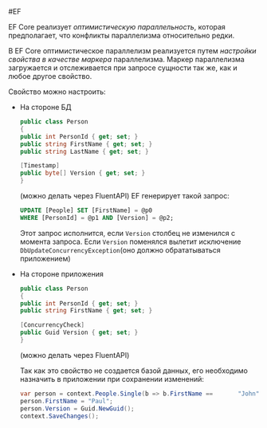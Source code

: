 #EF 

EF Core реализует _оптимистическую параллельность_, которая предполагает, что конфликты параллелизма относительно редки.

В EF Core оптимистическое параллелизм реализуется путем _настройки свойства в качестве маркера_ параллелизма. Маркер параллелизма загружается и отслеживается при запросе сущности так же, как и любое другое свойство.

Свойство можно настроить:
- На стороне БД
	```C#
	public class Person
	{
    public int PersonId { get; set; }
    public string FirstName { get; set; }
    public string LastName { get; set; }

    [Timestamp]
    public byte[] Version { get; set; }
	}
	```
	(можно делать через FluentAPI)
	EF генерирует такой запрос:
	```SQL
	UPDATE [People] SET [FirstName] = @p0
	WHERE [PersonId] = @p1 AND [Version] = @p2;
	```
	Этот запрос исполнится, если `Version` столбец не изменился с момента запроса.
	 Если `Version` поменялся вылетит исключение `DbUpdateConcurrencyException`(оно должно обрататываться приложением)
- На стороне приложения
	```C#
	public class Person
	{
    public int PersonId { get; set; }
    public string FirstName { get; set; }

    [ConcurrencyCheck]
    public Guid Version { get; set; }
	}
	```
	(можно делать через FluentAPI)
	
	Так как это свойство не создается базой данных, его необходимо назначить в приложении при сохранении изменений:
	```C#
	var person = context.People.Single(b => b.FirstName ==       "John");
	person.FirstName = "Paul";
	person.Version = Guid.NewGuid();
	context.SaveChanges();
	```